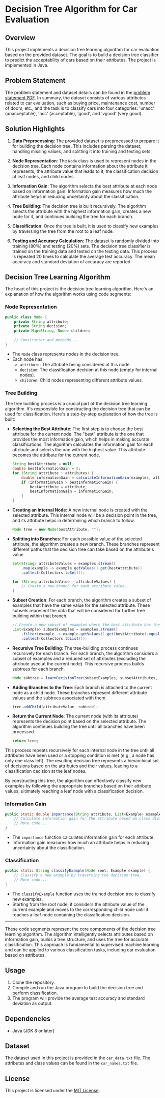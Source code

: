 # Decision Tree Algorithm for Car Evaluation

## Overview
This project implements a decision tree learning algorithm for car evaluation based on the provided dataset. The goal is to build a decision tree classifier to predict the acceptability of cars based on their attributes. The project is implemented in Java.

## Problem Statement
The problem statement and dataset details can be found in the [problem statement PDF](https://github.com/Anonto050/CSE-318-Artificial_Intelligence/blob/main/Offline%204%20-%20Decision%20Tree/CSE318_%20Assignment%204.pdf). In summary, the dataset consists of various attributes related to car evaluation, such as buying price, maintenance cost, number of doors, etc., and the task is to classify cars into four categories: 'unacc' (unacceptable), 'acc' (acceptable), 'good', and 'vgood' (very good).

## Solution Highlights


1. **Data Preprocessing**: The provided dataset is preprocessed to prepare it for building the decision tree. This includes parsing the dataset, handling missing values, and splitting it into training and testing sets.

2. **Node Representation**: The `Node` class is used to represent nodes in the decision tree. Each node contains information about the attribute it represents, the attribute value that leads to it, the classification decision at leaf nodes, and child nodes.

3. **Information Gain**: The algorithm selects the best attribute at each node based on information gain. Information gain measures how much the attribute helps in reducing uncertainty about the classification.

4. **Tree Building**: The decision tree is built recursively. The algorithm selects the attribute with the highest information gain, creates a new node for it, and continues building the tree for each branch.

5. **Classification**: Once the tree is built, it is used to classify new examples by traversing the tree from the root to a leaf node.

6. **Testing and Accuracy Calculation**: The dataset is randomly divided into training (80%) and testing (20%) sets. The decision tree classifier is trained on the training data and tested on the testing data. This process is repeated 20 times to calculate the average test accuracy. The mean accuracy and standard deviation of accuracy are reported.


## Decision Tree Learning Algorithm

The heart of this project is the decision tree learning algorithm. Here's an explanation of how the algorithm works using code segments:

### Node Representation
```java
public class Node {
    private String attribute;
    private String decision;
    private Map<String, Node> children;
    
    // Constructor and methods...
}
```

- The `Node` class represents nodes in the decision tree.
- Each node has:
    - `attribute`: The attribute being considered at this node.
    - `decision`: The classification decision at this node (empty for internal nodes).
    - `children`: Child nodes representing different attribute values.


### Tree Building 

The tree building process is a crucial part of the decision tree learning algorithm. It's responsible for constructing the decision tree that can be used for classification. Here's a step-by-step explanation of how the tree is built:

- **Selecting the Best Attribute**: The first step is to choose the best attribute for the current node. The "best" attribute is the one that provides the most information gain, which helps in making accurate classifications. The algorithm calculates the information gain for each attribute and selects the one with the highest value. This attribute becomes the attribute for the current node.

    ```java
    String bestAttribute = null;
    double bestInformationGain = 0;
    for (String attribute : attributes) {
        double informationGain = calculateInformationGain(examples, attribute);
        if (informationGain > bestInformationGain) {
            bestAttribute = attribute;
            bestInformationGain = informationGain;
        }
    }
    ```

- **Creating an Internal Node**: A new internal node is created with the selected attribute. This internal node will be a decision point in the tree, and its attribute helps in determining which branch to follow.

    ```java
    Node tree = new Node(bestAttribute, "");
    ```

- **Splitting into Branches**: For each possible value of the selected attribute, the algorithm creates a new branch. These branches represent different paths that the decision tree can take based on the attribute's value.

    ```java
    Set<String> attributeValues = examples.stream()
        .map(example -> example.getValues().get(bestAttribute))
        .collect(Collectors.toSet());

    for (String attributeValue : attributeValues) {
        // Create a new branch for each attribute value...
    }
    ```

- **Subset Creation**: For each branch, the algorithm creates a subset of examples that have the same value for the selected attribute. These subsets represent the data that will be considered for further tree building within that branch.

    ```java
    // Create a new subset of examples where the best attribute has the given value
    List<Example> subsetExamples = examples.stream()
        .filter(example -> example.getValues().get(bestAttribute).equals(attributeValue))
        .collect(Collectors.toList());
    ```

- **Recursive Tree Building**: The tree-building process continues recursively for each branch. For each branch, the algorithm considers a subset of examples and a reduced set of attributes (excluding the attribute used at the current node). This recursive process builds subtrees for each branch.

    ```java
    Node subtree = learnDecisionTree(subsetExamples, subsetAttributes, Class, examples);
    ```

- **Adding Branches to the Tree**: Each branch is attached to the current node as a child node. These branches represent different attribute values and the subtrees associated with them.

    ```java
    tree.addChild(attributeValue, subtree);
    ```

- **Return the Current Node**: The current node (with its attribute) represents the decision point based on the selected attribute. The algorithm continues building the tree until all branches have been processed.

    ```java
    return tree;
    ```

This process repeats recursively for each internal node in the tree until all attributes have been used or a stopping condition is met (e.g., a node has only one class left). The resulting decision tree represents a hierarchical set of decisions based on the attributes and their values, leading to a classification decision at the leaf nodes.

By constructing this tree, the algorithm can effectively classify new examples by following the appropriate branches based on their attribute values, ultimately reaching a leaf node with a classification decision.

### Information Gain
```java
public static double importance(String attribute, List<Example> examples) {
    // Calculate information gain for the attribute based on class distribution.
    // More code...
}
```

- The `importance` function calculates information gain for each attribute.
- Information gain measures how much an attribute helps in reducing uncertainty about the classification.

### Classification
```java
public static String classifyExample(Node root, Example example) {
    // Classify a new example by traversing the decision tree.
    // More code...
}
```

- The `classifyExample` function uses the trained decision tree to classify new examples.
- Starting from the root node, it considers the attribute value of the current example and moves to the corresponding child node until it reaches a leaf node containing the classification decision.

---

These code segments represent the core components of the decision tree learning algorithm. The algorithm intelligently selects attributes based on information gain, builds a tree structure, and uses the tree for accurate classification. This approach is fundamental to supervised machine learning and can be applied to various classification tasks, including car evaluation based on attributes.

## Usage
1. Clone the repository.
2. Compile and run the Java program to build the decision tree and perform classification.
3. The program will provide the average test accuracy and standard deviation as output.

## Dependencies
- Java (JDK 8 or later)

## Dataset
The dataset used in this project is provided in the `car_data.txt` file. The attributes and class values can be found in the `car_names.txt` file.

## License
This project is licensed under the [MIT License](LICENSE).

